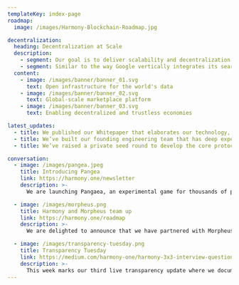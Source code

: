```yaml
---
templateKey: index-page
roadmap:
  image: /images/Harmony-Blockchain-Roadmap.jpg

decentralization:
  heading: Decentralization at Scale
  description:
    - segment: Our goal is to deliver scalability and decentralization. The promise of blockchain is to enable decentralized coordination at scale but no platform has yet been able to achieve both. Harmony aims to change that.
    - segment: Similar to the way Google vertically integrates its search infrastructure, we take a full stack approach to solve consensus at scale. We apply 10x innovations at every layer in consensus algorithms, systems and networking to maximize the performance of our network while maintaining decentralization. Our end-to-end integration allows us to iterate faster and make more aggressive optimizations than could be done with a modular approach.
  content:
    - image: /images/banner/banner_01.svg
      text: Open infrastructure for the world's data
    - image: /images/banner/banner_02.svg
      text: Global-scale marketplace platform
    - image: /images/banner/banner_03.svg
      text: Enabling decentralized and trustless economies

latest_updates:
  - title: We published our Whitepaper that elaborates our technology, research and key guiding principles.
  - title: We’ve built our founding engineering team that has deep experience in building large-scale infrastructure.
  - title: We’ve raised a private seed round to develop the core protocol and start engaging our early community.

conversation:
  - image: /images/pangea.jpeg
    title: Introducing Pangea
    link: https://harmony.one/newsletter
    description: >-
      We are launching Pangaea, an experimental game for thousands of people to interact with the Harmony network, test the limitations of our technology and have lots of fun while earning rewards.

  - image: /images/morpheus.png
    title: Harmony and Morpheus team up
    link: https://harmony.one/roadmap
    description: >-
      We are delighted to announce that we have partnered with Morpheus Labs, a Blockchain Platform as a Service (BPaaS) and App Marketplace which enables organisations and developers to rapidly design, deploy and operate distributed ledgers at a fraction of the current cost and time while achieving security and high scalability support through Harmony’s infrastructure

  - image: /images/transparency-tuesday.png
    title: Transparency Tuesday
    link: https://medium.com/harmony-one/harmony-3x3-interview-questions-on-%20culture-and-values-b87c8b92774
    description: >-
      This week marks our third live transparency update where we document our engineering, businessand marketing progress for the community. AnyONE can comment on this document. Our team will see your feedback live and provide answers.
---
```

